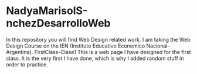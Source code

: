 # NadyaMarisolS-nchezDesarrolloWeb
In this repository you will find Web Design related work. I am taking the Web Design Course on the IEN (Instituto Educativo Economico Nacional-Argentina). 
FirstClass-Clase1
This is a web page I have designed for the first class. It is the very first I have done, which is why I added random stuff in order to practice.